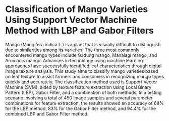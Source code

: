# Classification of Mango Varieties Using Support Vector Machine Method with LBP and Gabor Filters
Mango (Mangifera indica L.) is a plant that is visually difficult to distinguish due to similarities among its varieties. The three most commonly encountered mango types include Gadung mango, Manalagi mango, and Arumanis mango. Advances in technology using machine learning approaches have successfully identified leaf characteristics through digital image texture analysis. This study aims to classify mango varieties based on leaf texture to assist farmers and consumers in recognizing mango types quickly and accurately. The classification method used is Support Vector Machine (SVM), aided by texture feature extraction using Local Binary Pattern (LBP), Gabor Filter, and a combination of both methods. In a testing scenario involving a total of 450 image samples and several parameter combinations for feature extraction, the results showed an accuracy of 68% for the LBP method, 83% for the Gabor Filter method, and 94.4% for the combined LBP and Gabor Filter method.
